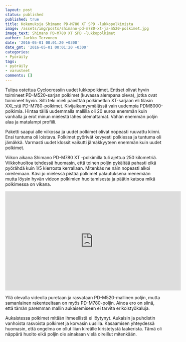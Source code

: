 ```yaml
---
layout: post
status: published
published: true
title: Kokemuksia Shimano PD-M780 XT SPD -lukkopolkimista
image: /assets/img/posts/shimano-pd-m780-xt-ja-m520-polkimet.jpg
image_text: Shimano PD-M780 XT SPD -lukkopolkimet
author: Jarkko Tervonen
date: '2016-05-01 00:01:20 +0300'
date_gmt: '2016-05-01 00:01:20 +0300'
categories:
- Pyöräily
tags:
- pyöräily
- varusteet
comments: []
---
```

Tulipa ostettua Cyclocrossiin uudet lukkopolkimet. Entiset olivat hyvin toimineet PD-M520-sarjan polkimet (kuvassa alempana oleva), jotka ovat toimineet hyvin. Silti teki mieli päivittää polkimetkin XT-sarjaan eli tilasin XXL:stä PD-M780-polkimet. Kivijalkamyymälässä vain uudempia PDM8000-polkimia. Hintaa tällä uudemmalla mallilla oli 20 euroa enemmän kuin vanhalla ja erot minun mielestä lähes olemattamat. Vähän enemmän poljin alaa ja matalampi profiili.

Paketti saapui alle viikossa ja uudet polkimet olivat nopeasti ruuvattu kiinni. Ensi tuntuma oli loistava. Polkimet pyörivät kevyesti polkiessa ja tuntuma oli jämäkkä. Varmasti uudet klossit vaikutti jämäkkyyteen enemmän kuin uudet polkimet.

Viikon aikana Shimano PD-M780 XT -polkimilla tuli ajettua 250 kilometriä. Viikkohuoltoa tehdessä huomasin, että toinen poljin pykältää pahasti eikä pyörähdä kuin 1/5 kierrosta kerrallaan. Mitenkäs ne näin nopeasti alkoi oireilemaan. Kävi jo mielessä pistää polkimet palautuksena menemään mutta löysin hyvän videon polkimien huoltamisesta ja päätin katsoa mikä polkimessa on vikana.

<iframe width="560" height="315" layout="fixed" src="https://www.youtube.com/embed/utLU4kAHk_Q" frameborder="0"></iframe>

Yllä olevalla videolla puretaan ja rasvataan PD-M520-mallinen poljin, mutta samanlainen rakenteeltaan on myös PD-M780-poljin. Ainoa ero on siinä, että tämän paremman mallin aukaisemiseen ei tarvita erikoistyökaluja.

Aukaistessa polkimet mitään ihmeellistä ei löytynyt. Aukaisin ja puhdistin vanhoista rasvoista polkimet ja korvasin uusilla. Kasaamisen yhteydessä huomasin, että ongelma on ollut liian kireälle kiristetystä laakerista. Tämä oli näppärä huolto eikä poljin ole ainakaan vielä oireillut mitenkään.
